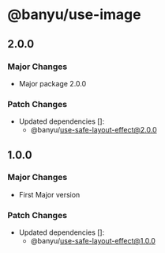 # @banyu/use-image

## 2.0.0

### Major Changes

- Major package 2.0.0

### Patch Changes

- Updated dependencies []:
  - @banyu/use-safe-layout-effect@2.0.0

## 1.0.0

### Major Changes

- First Major version

### Patch Changes

- Updated dependencies []:
  - @banyu/use-safe-layout-effect@1.0.0
